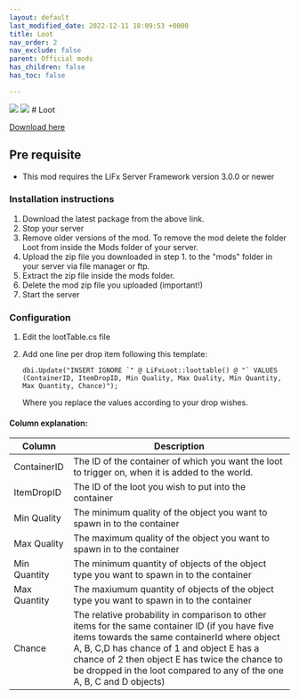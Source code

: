 ```yaml
---
layout: default
last_modified_date: 2022-12-11 18:09:53 +0000
title: Loot
nav_order: 2
nav_exclude: false
parent: Official mods
has_children: false
has_toc: false

---
```

<img src="https://img.shields.io/badge/LiFx%20Server%20-%3Ev3.0.0-green" />

<img src="https://img.shields.io/badge/MariaDB%20-%3Ev5.5.49-green" />
# Loot

[Download here](https://github.com/LiF-x/Loot/releases/latest)

## Pre requisite

* This mod requires the LiFx Server Framework version 3.0.0 or newer

### Installation instructions

1. Download the latest package from the above link.
2. Stop your server
3. Remove older versions of the mod. To remove the mod delete the folder Loot from inside the Mods folder of your server.
4. Upload the zip file you downloaded in step 1. to the "mods" folder in your server via file manager or ftp.
5. Extract the zip file inside the mods folder.
6. Delete the mod zip file you uploaded (important!)
7. Start the server

### Configuration

1. Edit the lootTable.cs file
2. Add one line per drop item following this template:

       dbi.Update("INSERT IGNORE `" @ LiFxLoot::loottable() @ "` VALUES (ContainerID, ItemDropID, Min Quality, Max Quality, Min Quantity, Max Quantity, Chance)");

   Where you replace the values according to your drop wishes.

#### Column explanation:

| Column | Description |
| --- | --- |
| ContainerID | The ID of the container of which you want the loot to trigger on, when it is added to the world. |
| ItemDropID | The ID of the loot you wish to put into the container |
| Min Quality | The minimum quality of the object you want to spawn in to the container |
| Max Quality | The maximum quality of the object you want to spawn in to the container |
| Min Quantity | The minimum quantity of objects of the object type you want to spawn in to the container |
| Max Quantity | The maxiumum quantity of objects of the object type you want to spawn in to the container |
| Chance | The relative probability in comparison to other items for the same container ID (if you have five items towards the same containerId where object A, B, C,D has chance of 1 and object E has a chance of 2 then object E has twice the chance to be dropped in the loot compared to any of the one A, B, C and D objects) |